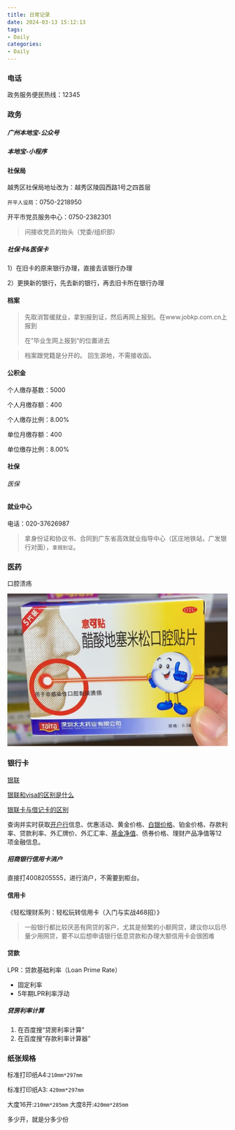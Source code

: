 ```yaml
---
title: 日常记录
date: 2024-03-13 15:12:13
tags:
- Daily
categories:
- Daily
---
```

### 电话

政务服务便民热线：12345

### 政务

##### 广州本地宝-公众号

##### 本地宝-小程序

#### 社保局

越秀区社保局地址改为：越秀区陵园西路1号之四首层

`开平人设局`：0750-2218950

开平市党员服务中心：0750-2382301

> 问接收党员的抬头（党委/组织部）

##### 社保卡&医保卡

1）在旧卡的原来银行办理，直接去该银行办理

2）更换新的银行，先去新的银行，再去旧卡所在银行办理

#### 档案

> 先取消暂缓就业，拿到报到证，然后再网上报到。在www.jobkp.com.cn上报到
>
> 在”毕业生网上报到“的位置进去

> 档案跟党籍是分开的。   回生源地，不需接收函。

#### 公积金

个人缴存基数：5000

个人月缴存额：400

个人缴存比例：8.00%

单位月缴存额：400

单位缴存比例：8.00%

#### 社保

###### 医保 

#### 就业中心

电话：020-37626987

> 拿身份证和协议书、合同到广东省高效就业指导中心（区庄地铁站，广发银行对面），`拿报到证`。

### 医药

口腔溃疡

![意可贴](https://raw.githubusercontent.com/winney07/Images/main/notes/daily/%E6%84%8F%E5%8F%AF%E8%B4%B4.jpg)



### 银行卡

[银联](https://haokan.baidu.com/v?vid=12850358205879404215&pd=bjh&fr=bjhauthor&type=video)

[银联和visa的区别是什么](https://www.xiaozhuvideo.com/pages/218901772)

[银联卡与借记卡的区别](https://haokan.baidu.com/v?vid=15684941347408669874&pd=bjh&fr=bjhauthor&type=video)

查询并实时获取[开户行](https://baike.sogou.com/m/fullLemma?lid=7767160&g_ut=3)信息、优惠活动、黄金价格、[白银价格](https://baike.sogou.com/m/fullLemma?lid=49384391&g_ut=3)、铂金价格、存款利率、贷款利率、外汇牌价、外汇汇率、[基金净值](https://baike.sogou.com/m/fullLemma?lid=95071&g_ut=3)、债券价格、理财产品净值等12项金融信息。

##### 招商银行信用卡消户

直接打4008205555，进行消户，不需要到柜台。

#### 信用卡

《轻松理财系列：轻松玩转信用卡（入门与实战468招）》

> 一般银行都比较厌恶有网贷的客户，尤其是频繁的小额网贷，建议你以后尽量少用网贷，要不以后想申请银行低息贷款和办理大额信用卡会很困难

#### 贷款

LPR：贷款基础利率（Loan Prime Rate）

- 固定利率
- 5年期LPR利率浮动

##### 贷房利率计算

1. 在百度搜“贷房利率计算”
2. 在百度搜“存款利率计算器”

### 纸张规格

标准打印纸A4:`210mm*297mm`

标准打印纸A3: `420mm*297mm`

大度16开:`210mm*285mm`
大度8开:`420mm*285mm`

多少开，就是分多少份